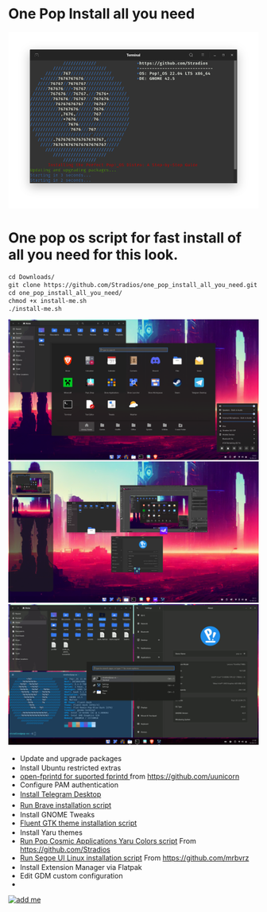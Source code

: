 # One Pop Install all you need
![](Screenshot-terminal.png)
# One pop os script for fast install of all you need for this look.


    cd Downloads/
    git clone https://github.com/Stradios/one_pop_install_all_you_need.git
    cd one_pop_install_all_you_need/
    chmod +x install-me.sh
    ./install-me.sh



![](Screenshot1.png)
![](Screenshot01.png)
![](Screenshot.gif)


* Update and upgrade packages<img src="https://static-00.iconduck.com/assets.00/pop-os-icon-512x512-j4ghbj1n.png" width="16" height="16">
* Install Ubuntu restricted extras<img src="https://upload.wikimedia.org/wikipedia/commons/thumb/a/ab/Logo-ubuntu_cof-orange-hex.svg/285px-Logo-ubuntu_cof-orange-hex.svg.png" width="16" height="16">
* <a href="https://github.com/uunicorn/python-validity">open-fprintd for suported fprintd </a> from https://github.com/uunicorn
* Configure PAM authentication
* <a href="https://desktop.telegram.org/">Install Telegram Desktop</a> <img src="https://upload.wikimedia.org/wikipedia/commons/thumb/8/82/Telegram_logo.svg/512px-Telegram_logo.svg.png" width="16" height="16">
* <a href="https://brave.com/linux/">Run Brave installation script</a><img src="https://static-00.iconduck.com/assets.00/brave-2-icon-438x512-kj86idu5.png" width="16" height="19">
* Install GNOME Tweaks<img src="https://gitlab.gnome.org/GNOME/gnome-tweaks/-/raw/master/logo.png" width="16" height="16">
* <a href="https://github.com/vinceliuice/Fluent-gtk-theme">Fluent GTK theme installation script</a>
* Install Yaru themes<img src="https://upload.wikimedia.org/wikipedia/commons/thumb/a/ab/Logo-ubuntu_cof-orange-hex.svg/285px-Logo-ubuntu_cof-orange-hex.svg.png" width="16" height="16">
* <a href="https://desktop.telegram.org/">Run Pop Cosmic Applications Yaru Colors script</a> From https://github.com/Stradios
* <a href="https://github.com/mrbvrz/segoe-ui-linux">Run Segoe UI Linux installation script</a> From https://github.com/mrbvrz
* Install Extension Manager via Flatpak <img src="https://dl.flathub.org/repo/appstream/x86_64/icons/128x128/com.mattjakeman.ExtensionManager.png" width="16" height="16">
* Edit GDM custom configuration
* 

<a href="https://t.me/Stradios">
    <img src="https://upload.wikimedia.org/wikipedia/commons/thumb/8/82/Telegram_logo.svg/512px-Telegram_logo.svg.png" alt="add me
" width="32" height="32">
  </a>
 
